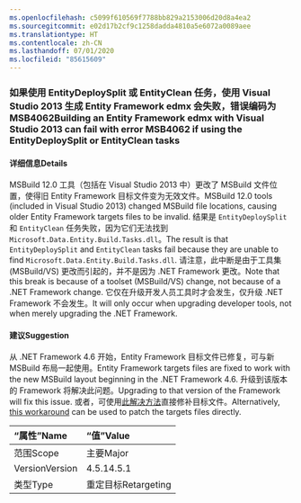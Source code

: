 ```yaml
---
ms.openlocfilehash: c5099f610569f7788bb829a2153006d20d8a4ea2
ms.sourcegitcommit: e02d17b2cf9c1258dadda4810a5e6072a0089aee
ms.translationtype: HT
ms.contentlocale: zh-CN
ms.lasthandoff: 07/01/2020
ms.locfileid: "85615609"
---
```

### <a name="building-an-entity-framework-edmx-with-visual-studio-2013-can-fail-with-error-msb4062-if-using-the-entitydeploysplit-or-entityclean-tasks"></a><span data-ttu-id="179e7-101">如果使用 EntityDeploySplit 或 EntityClean 任务，使用 Visual Studio 2013 生成 Entity Framework edmx 会失败，错误编码为 MSB4062</span><span class="sxs-lookup"><span data-stu-id="179e7-101">Building an Entity Framework edmx with Visual Studio 2013 can fail with error MSB4062 if using the EntityDeploySplit or EntityClean tasks</span></span>

#### <a name="details"></a><span data-ttu-id="179e7-102">详细信息</span><span class="sxs-lookup"><span data-stu-id="179e7-102">Details</span></span>

<span data-ttu-id="179e7-103">MSBuild 12.0 工具（包括在 Visual Studio 2013 中）更改了 MSBuild 文件位置，使得旧 Entity Framework 目标文件变为无效文件。</span><span class="sxs-lookup"><span data-stu-id="179e7-103">MSBuild 12.0 tools (included in Visual Studio 2013) changed MSBuild file locations, causing older Entity Framework targets files to be invalid.</span></span> <span data-ttu-id="179e7-104">结果是 `EntityDeploySplit` 和 `EntityClean` 任务失败，因为它们无法找到 `Microsoft.Data.Entity.Build.Tasks.dll`。</span><span class="sxs-lookup"><span data-stu-id="179e7-104">The result is that `EntityDeploySplit` and `EntityClean` tasks fail because they are unable to find `Microsoft.Data.Entity.Build.Tasks.dll`.</span></span> <span data-ttu-id="179e7-105">请注意，此中断是由于工具集 (MSBuild/VS) 更改而引起的，并不是因为 .NET Framework 更改。</span><span class="sxs-lookup"><span data-stu-id="179e7-105">Note that this break is because of a toolset (MSBuild/VS) change, not because of a .NET Framework change.</span></span> <span data-ttu-id="179e7-106">它仅在升级开发人员工具时才会发生，仅升级 .NET Framework 不会发生。</span><span class="sxs-lookup"><span data-stu-id="179e7-106">It will only occur when upgrading developer tools, not when merely upgrading the .NET Framework.</span></span>

#### <a name="suggestion"></a><span data-ttu-id="179e7-107">建议</span><span class="sxs-lookup"><span data-stu-id="179e7-107">Suggestion</span></span>

<span data-ttu-id="179e7-108">从 .NET Framework 4.6 开始，Entity Framework 目标文件已修复，可与新 MSBuild 布局一起使用。</span><span class="sxs-lookup"><span data-stu-id="179e7-108">Entity Framework targets files are fixed to work with the new MSBuild layout beginning in the .NET Framework 4.6.</span></span> <span data-ttu-id="179e7-109">升级到该版本的 Framework 将解决此问题。</span><span class="sxs-lookup"><span data-stu-id="179e7-109">Upgrading to that version of the Framework will fix this issue.</span></span> <span data-ttu-id="179e7-110">或者，可使用[此解决方法](https://stackoverflow.com/a/24249247/131944)直接修补目标文件。</span><span class="sxs-lookup"><span data-stu-id="179e7-110">Alternatively, [this workaround](https://stackoverflow.com/a/24249247/131944) can be used to patch the targets files directly.</span></span>

| <span data-ttu-id="179e7-111">“属性”</span><span class="sxs-lookup"><span data-stu-id="179e7-111">Name</span></span>    | <span data-ttu-id="179e7-112">“值”</span><span class="sxs-lookup"><span data-stu-id="179e7-112">Value</span></span>       |
|:--------|:------------|
| <span data-ttu-id="179e7-113">范围</span><span class="sxs-lookup"><span data-stu-id="179e7-113">Scope</span></span>   | <span data-ttu-id="179e7-114">主要</span><span class="sxs-lookup"><span data-stu-id="179e7-114">Major</span></span>       |
| <span data-ttu-id="179e7-115">Version</span><span class="sxs-lookup"><span data-stu-id="179e7-115">Version</span></span> | <span data-ttu-id="179e7-116">4.5.1</span><span class="sxs-lookup"><span data-stu-id="179e7-116">4.5.1</span></span>       |
| <span data-ttu-id="179e7-117">类型</span><span class="sxs-lookup"><span data-stu-id="179e7-117">Type</span></span>    | <span data-ttu-id="179e7-118">重定目标</span><span class="sxs-lookup"><span data-stu-id="179e7-118">Retargeting</span></span> |
